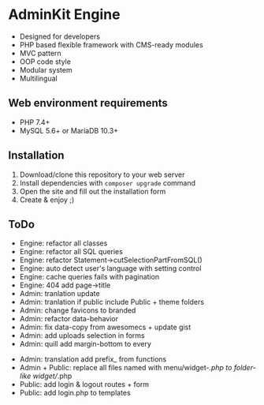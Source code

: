 # AdminKit Engine
* Designed for developers
* PHP based flexible framework with CMS-ready modules
* MVC pattern
* OOP code style
* Modular system
* Multilingual

## Web environment requirements
* PHP 7.4+
* MySQL 5.6+ or MariaDB 10.3+

## Installation
1. Download/clone this repository to your web server
2. Install dependencies with `composer upgrade` command
3. Open the site and fill out the installation form
4. Create & enjoy ;)

## ToDo
* Engine: refactor all classes
* Engine: refactor all SQL queries
* Engine: refactor Statement->cutSelectionPartFromSQL()
* Engine: auto detect user's language with setting control
* Engine: cache queries fails with pagination
* Engine: 404 add page->title
* Admin: tranlation update
* Admin: tranlation if public include Public + theme folders
* Admin: change favicons to branded
* Admin: refactor data-behavior
* Admin: fix data-copy from awesomecs + update gist
* Admin: add uploads selection in forms
* Admin: quill add margin-bottom to every <p>
* Admin: translation add prefix_ from functions
* Admin + Public: replace all files named with menu/widget-*.php to folder-like widget/*.php
* Public: add login & logout routes + form
* Public: add login.php to templates
